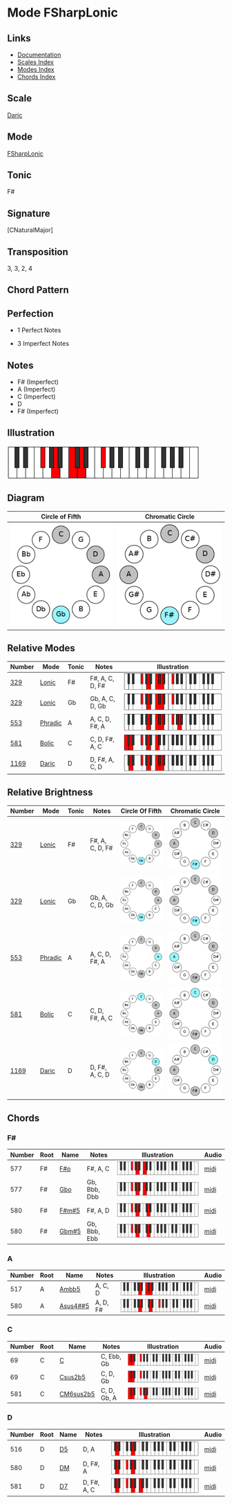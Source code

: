 # Mode FSharpLonic

## Links

- [Documentation](README.md)
- [Scales Index](Scales.md)
- [Modes Index](Modes.md)
- [Chords Index](Chords.md)

## Scale

[Daric](ScaleDaric.md)

## Mode

[FSharpLonic](ModeFSharpLonic.md)

## Tonic

F#

## Signature

[CNaturalMajor]

## Transposition

3, 3, 2, 4

## Chord Pattern



## Perfection

 - 1 Perfect Notes

 - 3 Imperfect Notes

## Notes

- F# (Imperfect)
- A (Imperfect)
- C (Imperfect)
- D
- F# (Imperfect)

## Illustration

![FSharpLonic](ModeFSharpLonic.png)

## Diagram

| Circle of Fifth | Chromatic Circle |
|-----------------|------------------|
| ![FSharpLonic](CircleOfFifthModeFSharpLonic.png) | ![FSharpLonic](ChromaticCircleModeFSharpLonic.png) |
## Relative Modes

| Number | Mode | Tonic | Notes | Illustration |
|--------|------|-------|-------|--------------|
| [329](https://ianring.com/musictheory/scales/329) | [Lonic](ModeLonic.md) | F# | F#, A, C, D, F# | ![FSharpLonic](ModeFSharpLonic.png) |
| [329](https://ianring.com/musictheory/scales/329) | [Lonic](ModeLonic.md) | Gb | Gb, A, C, D, Gb | ![GFlatLonic](ModeGFlatLonic.png) |
| [553](https://ianring.com/musictheory/scales/553) | [Phradic](ModePhradic.md) | A | A, C, D, F#, A | ![ANaturalPhradic](ModeANaturalPhradic.png) |
| [581](https://ianring.com/musictheory/scales/581) | [Bolic](ModeBolic.md) | C | C, D, F#, A, C | ![CNaturalBolic](ModeCNaturalBolic.png) |
| [1169](https://ianring.com/musictheory/scales/1169) | [Daric](ModeDaric.md) | D | D, F#, A, C, D | ![DNaturalDaric](ModeDNaturalDaric.png) |
## Relative Brightness

| Number | Mode | Tonic | Notes | Circle Of Fifth | Chromatic Circle |
|--------|------|-------|-------|-----------------|------------------|
| [329](https://ianring.com/musictheory/scales/329) | [Lonic](ModeLonic.md) | F# | F#, A, C, D, F# | ![FSharpLonic](CircleOfFifthModeFSharpLonic.png) | ![FSharpLonic](ChromaticCircleModeFSharpLonic.png) |
| [329](https://ianring.com/musictheory/scales/329) | [Lonic](ModeLonic.md) | Gb | Gb, A, C, D, Gb | ![GFlatLonic](CircleOfFifthModeGFlatLonic.png) | ![GFlatLonic](ChromaticCircleModeGFlatLonic.png) |
| [553](https://ianring.com/musictheory/scales/553) | [Phradic](ModePhradic.md) | A | A, C, D, F#, A | ![ANaturalPhradic](CircleOfFifthModeANaturalPhradic.png) | ![ANaturalPhradic](ChromaticCircleModeANaturalPhradic.png) |
| [581](https://ianring.com/musictheory/scales/581) | [Bolic](ModeBolic.md) | C | C, D, F#, A, C | ![CNaturalBolic](CircleOfFifthModeCNaturalBolic.png) | ![CNaturalBolic](ChromaticCircleModeCNaturalBolic.png) |
| [1169](https://ianring.com/musictheory/scales/1169) | [Daric](ModeDaric.md) | D | D, F#, A, C, D | ![DNaturalDaric](CircleOfFifthModeDNaturalDaric.png) | ![DNaturalDaric](ChromaticCircleModeDNaturalDaric.png) |

## Chords

### F#

| Number | Root | Name | Notes | Illustration | Audio |
|--------|------|------|-------|--------------|-------|
| 577 | F# | [F#o](ChordFSharpDiminished.md) | F#, A, C | ![F#o](ChordFSharpDiminishedRootPosition.png) | [midi](ChordFSharpDiminishedRootPosition.mid) |
| 577 | F# | [Gbo](ChordGFlatDiminished.md) | Gb, Bbb, Dbb | ![Gbo](ChordGFlatDiminishedRootPosition.png) | [midi](ChordGFlatDiminishedRootPosition.mid) |
| 580 | F# | [F#m#5](ChordFSharpMinorSharpFifth.md) | F#, A, D | ![F#m#5](ChordFSharpMinorSharpFifthRootPosition.png) | [midi](ChordFSharpMinorSharpFifthRootPosition.mid) |
| 580 | F# | [Gbm#5](ChordGFlatMinorSharpFifth.md) | Gb, Bbb, Ebb | ![Gbm#5](ChordGFlatMinorSharpFifthRootPosition.png) | [midi](ChordGFlatMinorSharpFifthRootPosition.mid) |

### A

| Number | Root | Name | Notes | Illustration | Audio |
|--------|------|------|-------|--------------|-------|
| 517 | A | [Ambb5](ChordANaturalMinorDoubleFlatFifth.md) | A, C, D | ![Ambb5](ChordANaturalMinorDoubleFlatFifthRootPosition.png) | [midi](ChordANaturalMinorDoubleFlatFifthRootPosition.mid) |
| 580 | A | [Asus4##5](ChordANaturalSuspendedFourthDoubleSharpFifth.md) | A, D, F# | ![Asus4##5](ChordANaturalSuspendedFourthDoubleSharpFifthRootPosition.png) | [midi](ChordANaturalSuspendedFourthDoubleSharpFifthRootPosition.mid) |

### C

| Number | Root | Name | Notes | Illustration | Audio |
|--------|------|------|-------|--------------|-------|
| 69 | C | [C](ChordCNaturalDiminishedFlatThird.md) | C, Ebb, Gb | ![C](ChordCNaturalDiminishedFlatThirdRootPosition.png) | [midi](ChordCNaturalDiminishedFlatThirdRootPosition.mid) |
| 69 | C | [Csus2b5](ChordCNaturalSuspendedSecondFlatFifth.md) | C, D, Gb | ![Csus2b5](ChordCNaturalSuspendedSecondFlatFifthRootPosition.png) | [midi](ChordCNaturalSuspendedSecondFlatFifthRootPosition.mid) |
| 581 | C | [CM6sus2b5](ChordCNaturalMajorSixthSuspendedSecondFlatFifth.md) | C, D, Gb, A | ![CM6sus2b5](ChordCNaturalMajorSixthSuspendedSecondFlatFifthRootPosition.png) | [midi](ChordCNaturalMajorSixthSuspendedSecondFlatFifthRootPosition.mid) |

### D

| Number | Root | Name | Notes | Illustration | Audio |
|--------|------|------|-------|--------------|-------|
| 516 | D | [D5](ChordDNaturalPowerChord.md) | D, A | ![D5](ChordDNaturalPowerChordRootPosition.png) | [midi](ChordDNaturalPowerChordRootPosition.mid) |
| 580 | D | [DM](ChordDNaturalMajor.md) | D, F#, A | ![DM](ChordDNaturalMajorRootPosition.png) | [midi](ChordDNaturalMajorRootPosition.mid) |
| 581 | D | [D7](ChordDNaturalDominantSeventh.md) | D, F#, A, C | ![D7](ChordDNaturalDominantSeventhRootPosition.png) | [midi](ChordDNaturalDominantSeventhRootPosition.mid) |

